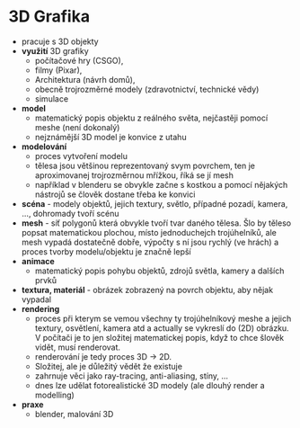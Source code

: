 # 3D Grafika

- pracuje s 3D objekty
- **využití** 3D grafiky
	- počítačové hry (CSGO), 
	- filmy (Pixar), 
	- Architektura (návrh domů), 
	- obecně trojrozměrné modely (zdravotnictví, technické vědy)
	- simulace
- **model** 
	- matematický popis objektu z reálného světa, nejčastěji pomocí meshe (není dokonalý)
	- nejznámější 3D model je konvice z utahu
- **modelování**
	- proces vytvoření modelu
	- tělesa jsou většinou reprezentovaný svym povrchem, ten je aproximovanej trojrozměrnou mřížkou, říká se jí mesh
	- například v blenderu se obvykle začne s kostkou a pomocí nějakých nástrojů se člověk dostane třeba ke konvici
- **scéna** - modely objektů, jejich textury, světlo, případné pozadí, kamera, ..., dohromady tvoří scénu
- **mesh** - síť polygonů která obvykle tvoří tvar daného tělesa. Šlo by těleso popsat matematickou plochou, místo jednoduchejch trojúhelníků, ale mesh vypadá dostatečně dobře, výpočty s ní jsou rychlý (ve hrách) a proces tvorby modelu/objektu je značně lepší
- **animace**
	- matematický popis pohybu objektů, zdrojů světla, kamery a dalších prvků
- **textura, materiál** - obrázek zobrazený na povrch objektu, aby nějak vypadal
- **rendering**
	- proces při kterym se vemou všechny ty trojúhelníkový meshe a jejich textury, osvětlení, kamera atd a actually se vykreslí do (2D) obrázku. V počítači je to jen složitej matematickej popis, když to chce šlověk vidět, musí renderovat. 
	- renderování je tedy proces 3D -> 2D.
	- Složitej, ale je důležitý vědět že existuje
	- zahrnuje věci jako ray-tracing, anti-aliasing, stíny, ...
	- dnes lze udělat fotorealistické 3D modely (ale dlouhý render a modelling)
- **praxe**
	- blender, malování 3D
